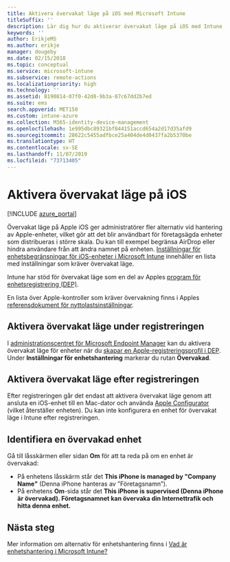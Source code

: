 ```yaml
---
title: Aktivera övervakat läge på iOS med Microsoft Intune
titleSuffix: ''
description: Lär dig hur du aktiverar övervakat läge på iOS med Intune.
keywords: ''
author: ErikjeMS
ms.author: erikje
manager: dougeby
ms.date: 02/15/2018
ms.topic: conceptual
ms.service: microsoft-intune
ms.subservice: remote-actions
ms.localizationpriority: high
ms.technology: ''
ms.assetid: 8190814-07f0-42d8-9b3a-87c67dd2b7ed
ms.suite: ems
search.appverid: MET150
ms.custom: intune-azure
ms.collection: M365-identity-device-management
ms.openlocfilehash: 1e995dbc89321bf844151accd654a2d17d35afd9
ms.sourcegitcommit: 28622c5455adfbce25a404de4d0437fa2b5370be
ms.translationtype: HT
ms.contentlocale: sv-SE
ms.lasthandoff: 11/07/2019
ms.locfileid: "73713405"
---
```

# <a name="turn-on-ios-supervised-mode"></a>Aktivera övervakat läge på iOS


[!INCLUDE [azure_portal](../includes/azure_portal.md)]

Övervakat läge på Apple iOS ger administratörer fler alternativ vid hantering av Apple-enheter, vilket gör att det blir användbart för företagsägda enheter som distribueras i större skala. Du kan till exempel begränsa AirDrop eller hindra användare från att ändra namnet på enheten. [Inställningar för enhetsbegränsningar för iOS-enheter i Microsoft Intune](../configuration/device-restrictions-ios.md) innehåller en lista med inställningar som kräver övervakat läge.

Intune har stöd för övervakat läge som en del av Apples [program för enhetsregistrering (DEP)](../enrollment/device-enrollment-program-enroll-ios.md).

En lista över Apple-kontroller som kräver övervakning finns i Apples [referensdokument för nyttolastsinställningar](http://help.apple.com/configurator/mac/2.4/#/cad5370d089).

## <a name="turn-on-supervised-mode-during-enrollment"></a>Aktivera övervakat läge under registreringen

I [administrationscentret för Microsoft Endpoint Manager](https://go.microsoft.com/fwlink/?linkid=2109431) kan du aktivera övervakat läge för enheter när du [skapar en Apple-registreringsprofil i DEP](../enrollment/device-enrollment-program-enroll-ios.md#create-an-apple-enrollment-profile). Under **Inställningar för enhetshantering** markerar du rutan **Övervakad**.

## <a name="turn-on-supervised-mode-after-enrollment"></a>Aktivera övervakat läge efter registreringen

Efter registreringen går det endast att aktivera övervakat läge genom att ansluta en iOS-enhet till en Mac-dator och använda [Apple Configurator](../enrollment/apple-configurator-enroll-ios.md) (vilket återställer enheten). Du kan inte konfigurera en enhet för övervakat läge i Intune efter registreringen.

## <a name="identify-a-supervised-device"></a>Identifiera en övervakad enhet

Gå till låsskärmen eller sidan **Om** för att ta reda på om en enhet är övervakad:
- På enhetens låsskärm står det **This iPhone is managed by "Company Name"** (Denna iPhone hanteras av ”Företagsnamn”).
- På enhetens **Om**-sida står det **This iPhone is supervised (Denna iPhone är övervakad). Företagsnamnet kan övervaka din Internettrafik och hitta denna enhet.**

## <a name="next-steps"></a>Nästa steg

Mer information om alternativ för enhetshantering finns i [Vad är enhetshantering i Microsoft Intune?](device-management.md)
